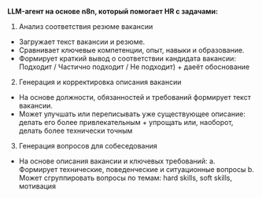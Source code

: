 **LLM-агент на основе n8n, который помогает HR с задачами:**
1. Анализ соответствия резюме вакансии
- Загружает текст вакансии и резюме.
- Сравнивает ключевые компетенции, опыт, навыки и образование.
- Формирует краткий вывод о соответствии кандидата вакансии: Подходит / Частично подходит / Не подходит) + даеёт обоснование 

2. Генерация и корректировка описания вакансии
- На основе должности, обязанностей и требований формирует текст вакансии.
- Может улучшать или переписывать уже существующее описание: делать его более привлекательным + упрощать или, наоборот, делать более технически точным
  
3. Генерация вопросов для собеседования
- На основе описания вакансии и ключевых требований:
  a. Формирует технические, поведенческие и ситуационные вопросы
  b. Может сгруппировать вопросы по темам: hard skills, soft skills, мотивация 
